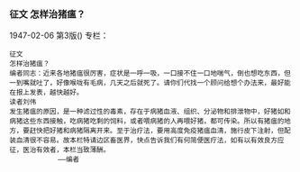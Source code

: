 ### 征文  怎样治猪瘟？

1947-02-06
第3版()
专栏：

    征文
    怎样治猪瘟？
    编者同志：近来各地猪瘟很厉害，症状是一呼一吸，一口接不住一口地喘气，倒也想吃东西，但一到嘴就吐了，好像喉咙有毛病，几天之后就死了。请你们代找一个顾问给想个办法来，最好能在报上发表，越快越好。
    读者刘伟
    发生猪瘟的原因，是一种滤过性的毒素，存在于病猪血液、组织、分泌物和排泄物中，好猪如和病猪这些东西接触，吃病猪吃剩的饲料，或者喂病猪的人再喂好猪，都可传染。所以有猪瘟的地方，要赶快把好猪和病猪隔离开来。至于治疗法，要用高度免疫猪瘟血清，施行皮下注射，但配装血清很不容易。故本栏特请边区畜医界，快点告诉我们有何简便医疗法，如有以有效良方应征，医治有效者，本栏当致薄酬。
                ——编者
